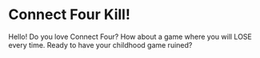 # Connect Four Kill!

Hello!  Do you love Connect Four?  How about a game where you will LOSE every time.  Ready to have your childhood game ruined?
